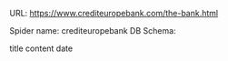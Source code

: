 URL: https://www.crediteuropebank.com/the-bank.html

Spider name: crediteuropebank
DB Schema:

title
content
date